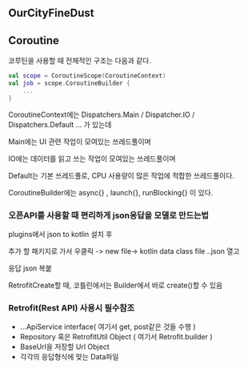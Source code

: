 ## OurCityFineDust

## Coroutine

코루틴을 사용할 때 전체적인 구조는 다음과 같다.

```kotlin
val scope = CoroutineScope(CoroutineContext)
val job = scope.CoroutineBuilder {
	...
}
```

CoroutineContext에는 Dispatchers.Main / Dispatcher.IO / Dispatchers.Default ... 가 있는데

Main에는 UI 관련 작업이 모여있는 쓰레드풀이며

IO에는 데이터를 읽고 쓰는 작업이 모여있는 쓰레드풀이며

Default는 기본 쓰레드풀로, CPU 사용량이 많은 작업에 적합한 쓰레드풀이다.



CoroutineBuilder에는 async{} , launch{}, runBlocking{} 이 있다.



### 오픈API를 사용할 때 편리하게 json응답을 모델로 만드는법

plugins에서 json to kotlin 설치 후

추가 할 패키지로 가서 우클릭 -> new file-> kotlin data class file ..json 열고

응답 json 복붙



RetrofitCreate할 때, 코틀린에서는 Builder에서 바로 create()할 수 있음



### Retrofit(Rest API) 사용시 필수참조

- ...ApiService interface( 여기서 get, post같은 것들 수행 )
- Repository 혹은 RetrofitUtil Object ( 여기서 Retrofit.builder )
- BaseUrl을 저장할 Url Object
- 각각의 응답형식에 맞는 Data파일

